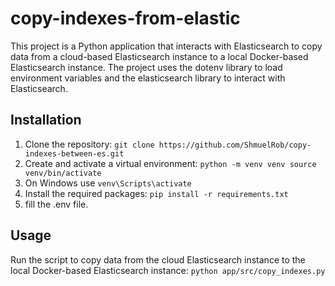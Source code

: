 # copy-indexes-from-elastic

This project is a Python application that interacts with Elasticsearch to copy data from a cloud-based Elasticsearch instance to a local Docker-based Elasticsearch instance. The project uses the dotenv library to load environment variables and the elasticsearch library to interact with Elasticsearch.

## Installation
1. Clone the repository: ```git clone https://github.com/ShmuelRob/copy-indexes-between-es.git```
2. Create and activate a virtual environment: ```python -m venv venv source venv/bin/activate```
3. On Windows use ```venv\Scripts\activate```  
4. Install the required packages: ```pip install -r requirements.txt```
5. fill the .env file.

## Usage
Run the script to copy data from the cloud Elasticsearch instance to the local Docker-based Elasticsearch instance: ```python app/src/copy_indexes.py```

